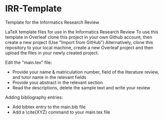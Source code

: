 # IRR-Template
Template for the Informatics Research Review

LaTeX template files for use in the Informatics Research Review
To use this template in Overleaf clone this project in your own Github account, then create a new project
(Use "Import from GitHub")
Alternatively, clone this repository to your local machine, create a new Overleaf project and then upload the files
in your newly created project.

Edit the "main.tex" file:
- Provide your name & matriculation number, field of the literature review, and tutor name in the relevant fields
- Provide your abstract in the relevant section
- Read the descriptions, delete the sample text and write your review

Adding bibliography entries:
- Add bibtex entry to the main.bib file
- Add a \cite{XYZ} command to your main.tex file
